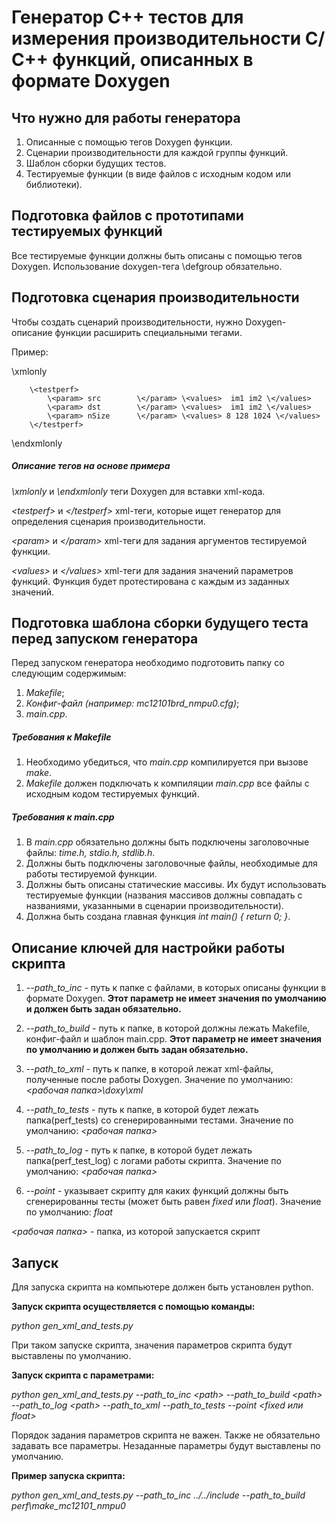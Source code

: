 # Генератор С++ тестов для измерения производительности С/С++ функций, описанных в формате Doxygen

## Что нужно для работы генератора

1. Описанные с помощью тегов Doxygen функции.
2. Сценарии производительности для каждой группы функций.
3. Шаблон сборки будущих тестов.
4. Тестируемые функции (в виде файлов с исходным кодом или библиотеки).



## Подготовка файлов с прототипами тестируемых функций

Все тестируемые функции должны быть описаны с помощью тегов Doxygen.
Использование doxygen-тега \defgroup обязательно.

## Подготовка сценария производительности

Чтобы создать сценарий производительности, нужно Doxygen-описание функции расширить специальными тегами.

Пример:

\xmlonly

        \<testperf>
	        \<param> src 		\</param> \<values>  im1 im2 \</values>
	        \<param> dst 		\</param> \<values>  im1 im2 \</values>
	        \<param> nSize 		\</param> \<values> 8 128 1024 \</values>
        \</testperf>
\endxmlonly

##### Описание тегов на основе примера

*\xmlonly* и *\endxmlonly* теги Doxygen для вставки xml-кода.

*\<testperf>* и *\</testperf>* xml-теги, которые ищет генератор для определения сценария производительности.

*\<param>* и *\</param>*  xml-теги для задания аргументов тестируемой функции.

*\<values>* и *\</values>* xml-теги для задания значений параметров функций. Функция будет протестирована с каждым из заданных значений.  

## Подготовка шаблона сборки будущего теста перед запуском генератора

Перед запуском генератора необходимо подготовить папку со следующим содержимым:
1. *Makefile*;
2. *Конфиг-файл (например: mc12101brd_nmpu0.cfg)*;
3. *main.cpp*.

##### Требования к Makefile

1. Необходимо убедиться, что *main.cpp* компилируется при вызове *make*.
2. *Makefile* должен подключать к компиляции *main.cpp* все файлы с исходным кодом тестируемых функций.

##### Требования к main.cpp

1. В *main.cpp* обязательно должны быть подключены заголовочные файлы: *time.h, stdio.h, stdlib.h*. 
2. Должны быть подключены заголовочные файлы, необходимые для работы тестируемой функции.
3. Должны быть описаны статические массивы. Их будут использовать тестируемые функции (названия массивов должны совпадать с названиями, указанными в сценарии производительности).
4. Должна быть создана главная функция *int main() { return 0; }*.


## Описание ключей для настройки работы скрипта

1. *--path\_to_inc* - путь к папке с файлами, в которых описаны функции в формате Doxygen.
__Этот параметр не имеет значения по умолчанию и должен быть задан обязательно.__

2. *--path\_to_build* - путь к папке, в которой должны лежать Makefile, конфиг-файл и шаблон main.cpp.
__Этот параметр не имеет значения по умолчанию и должен быть задан обязательно.__

3. *--path\_to_xml* - путь к папке, в которой лежат xml-файлы, полученные после работы Doxygen.
Значение по умолчанию: *<рабочая папка>\doxy\xml*

4. *--path\_to_tests* - путь к папке, в которой будет лежать папка(perf_tests) со сгенерированными тестами.
Значение по умолчанию: *<рабочая папка>*

5. *--path\_to_log* - путь к папке, в которой будет лежать папка(perf\_test\_log) с логами работы скрипта.
Значение по умолчанию: *<рабочая папка>*

6. *--point* - указывает скрипту для каких функций должны быть сгенерированны тесты (может быть равен *fixed* или *float*).
Значение по умолчанию: *float*

 *<рабочая папка>* - папка, из которой запускается скрипт

## Запуск
Для запуска скрипта на компьютере должен быть установлен python.

__Запуск скрипта осуществляется с помощью команды:__

*python gen\_xml\_and_tests.py*

При таком запуске скрипта, значения параметров скрипта будут выставлены по умолчанию.

__Запуск скрипта с параметрами:__

*python gen\_xml\_and\_tests.py --path\_to\_inc \<path> --path\_to\_build \<path>  --path\_to\_log \<path> --path\_to\_xml <path> --path\_to\_tests <path> --point \<fixed или  float>*

Порядок задания параметров скрипта не важен. Также не обязательно задавать все параметры. Незаданные параметры будут выставлены по умолчанию.

__Пример запуска скрипта:__

*python gen\_xml\_and\_tests.py --path\_to\_inc ../../include --path\_to\_build perf\make\_mc12101\_nmpu0*

